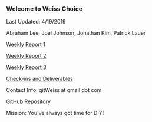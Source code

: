 ### Welcome to Weiss Choice

Last Updated: 4/19/2019

Abraham Lee, Joel Johnson, Jonathan Kim, Patrick Lauer

[Weekly Report 1](https://docs.google.com/document/d/1vAGWFiGAKOSYgYsKJ74FUjZMjOtJ_mKQu0alkFLa7Rw/edit?usp=sharing)

[Weekly Report 2](https://docs.google.com/document/d/1yaF6vYaqXkgNQSrOFUe3MgNbP6m6a_YV6QVfxC2T6Ms/edit?usp=sharing)

[Weekly Report 3](https://docs.google.com/document/d/1LH7Sttu0OpNScl9lsAlEoQnWp7ZDqMF8h49HlRG_6n4/edit?usp=sharing)


[Check-ins and Deliverables](https://canvas.uw.edu/groups/374739)

Contact Info: gitWeiss at gmail dot com

[GitHub Repository](https://github.com/weisschoice/TCSS360)

Mission: You've always got time for DIY!